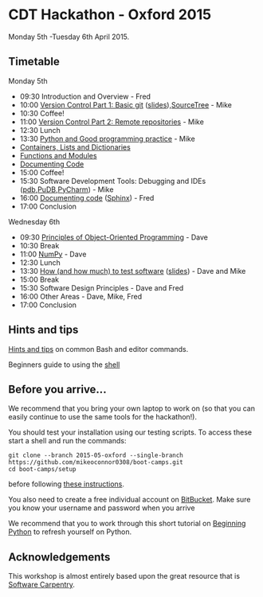 # CDT Hackathon - Oxford 2015

Monday 5th -Tuesday 6th April 2015.

## Timetable

Monday 5th

* 09:30 Introduction and Overview - Fred
* 10:00 [Version Control Part 1: Basic git](version-control/ReadMeSession1.md) ([slides](http://karthik.github.io/git_intro/#/slide-title)),[SourceTree](http://www.sourcetreeapp.com/) - Mike
* 10:30 Coffee!
* 11:00 [Version Control Part 2: Remote repositories](version-control/ReadMeSession2.md) - Mike
* 12:30 Lunch
* 13:30 [Python and Good programming practice](Python/python_and_good_programming_practice.md) - Mike
 * [Containers, Lists and Dictionaries](1_lists_and_dictionaries.md)
 * [Functions and Modules](2_functions_and_modules.md)
 * [Documenting Code](3_documenting_code.md)
* 15:00 Coffee!
* 15:30 Software Development Tools: Debugging and IDEs ([pdb](https://docs.python.org/2/library/pdb.html),[PuDB](https://docs.python.org/2/library/pdb.html),[PyCharm](https://www.jetbrains.com/pycharm/)) - Mike
* 16:00 [Documenting code](Python/3_documenting_code.md) ([Sphinx](sphinx-doc.org)) - Fred
* 17:00 Conclusion 

Wednesday 6th

* 09:30 [Principles of Object-Oriented Programming](Python/4_object_orientation.md) - Dave
* 10:30 Break
* 11:00 [NumPy](Python/5_numpy.md) - Dave
* 12:30 Lunch
* 13:30 [How (and how much) to test software](testing/README.md) ([slides](testing/Testing.ppt)) - Dave and Mike
* 15:00 Break
* 15:30 Software Design Principles - Dave and Fred
* 16:00 Other Areas - Dave, Mike, Fred
* 17:00 Conclusion

## Hints and tips

[Hints and tips](HintsAndTips.md) on common Bash and editor commands.

Beginners guide to using the [shell](shell/README.md)
## Before you arrive...

We recommend that you bring your own laptop to work on (so 
that you can easily continue to use the same tools for the hackathon!).

You should test your installation using our testing scripts. To access these start a shell and run the 
commands:

    git clone --branch 2015-05-oxford --single-branch  https://github.com/mikeoconnor0308/boot-camps.git
    cd boot-camps/setup

before following [these instructions](setup/README.md).

You also need to create a free individual account on 
[BitBucket](https://bitbucket.org/account/signup/). Make sure 
you know your username and password when you arrive

We recommend that you to work through this short tutorial on 
[Beginning Python](http://chryswoods.com/beginning_python) to refresh yourself on Python. 

## Acknowledgements 

This workshop is almost entirely based upon the great resource that is [Software Carpentry](https://software-carpentry.org/).
